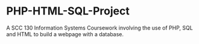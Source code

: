 # PHP-HTML-SQL-Project

A SCC 130 Information Systems Coursework involving the use of PHP, SQL and HTML to build a webpage with a database.
